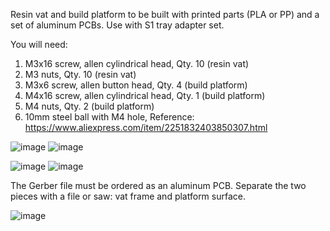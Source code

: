 Resin vat and build platform to be built with printed parts (PLA or PP) and a set of aluminum PCBs. Use with S1 tray adapter set.

You will need:
1) M3x16 screw, allen cylindrical head, Qty. 10 (resin vat)
2) M3 nuts, Qty. 10 (resin vat)
4) M3x6 screw, allen button head, Qty. 4 (build platform)
5) M4x16 screw, allen cylindrical head, Qty. 1 (build platform)
6) M4 nuts, Qty. 2 (build platform)
7) 10mm steel ball with M4 hole, Reference: https://www.aliexpress.com/item/2251832403850307.html

![image](https://github.com/Lite3DP/Lite3DP-Gen-2/assets/70020406/4d851103-650a-4060-a2cb-299ed0e497d3)
![image](https://github.com/Lite3DP/Lite3DP-Gen-2/assets/70020406/c1cdc489-2bec-4176-9c93-6e2ed60a2e68)


![image](https://github.com/Lite3DP/Lite3DP-Gen-2/assets/70020406/71df131d-651a-4715-a69e-3cb67761c00b)
![image](https://github.com/Lite3DP/Lite3DP-Gen-2/assets/70020406/9b6aeba4-9353-4aa4-b0ca-83ef001771b6)

The Gerber file must be ordered as an aluminum PCB. Separate the two pieces with a file or saw: vat frame and platform surface.

![image](https://github.com/Lite3DP/Lite3DP-Gen-2/assets/70020406/2230862d-d855-4f8a-a173-6862ccbac169)
